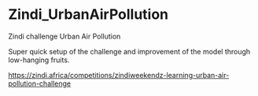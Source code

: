 # Zindi_UrbanAirPollution
Zindi challenge Urban Air Pollution

Super quick setup of the challenge and improvement of the model through low-hanging fruits.

https://zindi.africa/competitions/zindiweekendz-learning-urban-air-pollution-challenge 
